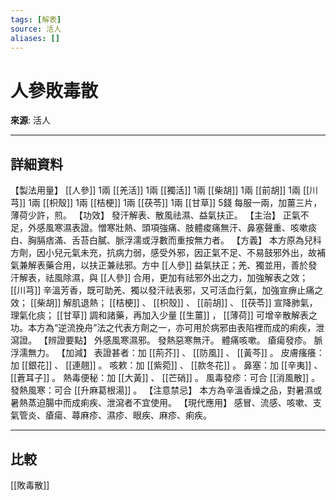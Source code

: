 ```yaml
---
tags: [解表]
source: 活人
aliases: []
---
```


# 人參敗毒散

**來源**: 活人  

---

## 詳細資料
【製法用量】 [[人參]] 1兩 [[羌活]] 1兩 [[獨活]] 1兩 [[柴胡]] 1兩 [[前胡]] 1兩 [[川芎]] 1兩 [[枳殼]] 1兩 [[桔梗]] 1兩 [[茯苓]] 1兩 [[甘草]] 5錢
每服一兩，加薑三片，薄荷少許，煎。
【功效】
發汗解表、散風祛濕、益氣扶正。
【主治】
正氣不足，外感風寒濕表證。憎寒壯熱、頭項強痛、肢體痠痛無汗、鼻塞聲重、咳嗽痰白、胸膈痞滿、舌苔白膩、脈浮濡或浮數而重按無力者。
【方義】
本方原為兒科方劑，因小兒元氣未充，抗病力弱，感受外邪，因正氣不足、不易鼓邪外出，故補氣兼解表藥合用，以扶正兼祛邪。方中 [[人參]] 益氣扶正；羌、獨並用，善於發汗解表，祛風除濕，與 [[人參]] 合用，更加有祛邪外出之力，加強解表之效； [[川芎]] 辛溫芳香，既可助羌、獨以發汗祛表邪，又可活血行氣，加強宣痹止痛之效； [[柴胡]] 解肌退熱； [[桔梗]] 、 [[枳殼]] 、 [[前胡]] 、 [[茯苓]] 宣降肺氣，理氣化痰； [[甘草]] 調和諸藥，再加入少量 [[生薑]] ， [[薄荷]] 可增辛散解表之功。本方為“逆流挽舟”法之代表方劑之一，亦可用於病邪由表陷裡而成的痢疾，泄瀉證。
【辨證要點】
外感風寒濕邪。
發熱惡寒無汗。
體痛咳嗽。
瘡瘍發疹。
脈浮濡無力。
【加減】
表證甚者：加 [[荊芥]] 、 [[防風]] 、 [[黃芩]] 。
皮膚瘙癢：加 [[銀花]] 、 [[連翹]] 。
咳欶：加 [[紫菀]] 、 [[款冬花]] 。
鼻塞：加 [[辛夷]] 、 [[蒼耳子]] 。
熱毒便秘：加 [[大黃]] 、 [[芒硝]] 。
風毒發疹：可合 [[消風散]] 。
發熱風寒：可合 [[升麻葛根湯]] 。
【注意禁忌】
本方為辛溫香燥之品，對暑濕或暑熱蒸迫腸中而成痢疾、泄瀉者不宜使用。
【現代應用】
感冒、流感、咳嗽、支氣管炎、瘡瘍、蕁麻疹、濕疹、眼疾、麻疹、痢疾。

---

## 比較
[[敗毒散]]

